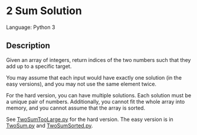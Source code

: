 # 2 Sum Solution

Language: Python 3

## Description

Given an array of integers, return indices of the two numbers such that they add up to a specific target.

You may assume that each input would have exactly one solution (in the easy versions), and you may not use the same element twice.

For the hard version, you can have multiple solutions. Each solution must be a unique pair of numbers.
Additionally, you cannot fit the whole array into memory, and you cannot assume that the array is sorted.

See [TwoSumTooLarge.py](TwoSumTooLarge.py) for the hard version. The easy version is in [TwoSum.py](TwoSum.py) and [TwoSumSorted.py](TwoSumSorted.py).
